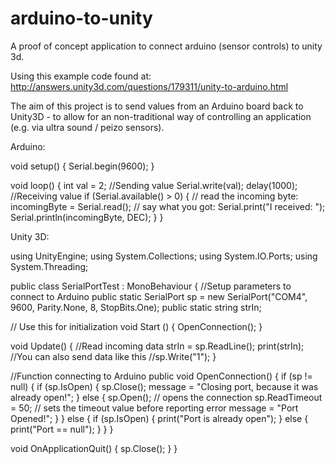 # arduino-to-unity
A proof of concept application to connect arduino (sensor controls) to unity 3d.

Using this example code found at: http://answers.unity3d.com/questions/179311/unity-to-arduino.html

The aim of this project is to send values from an Arduino board back to Unity3D - to allow for an non-traditional way of controlling an application (e.g. via ultra sound / peizo sensors).

Arduino: 

void setup() {
 Serial.begin(9600);
}

void loop() {
  int val = 2;
  //Sending value
  Serial.write(val);
  delay(1000);
  //Receiving value
  if (Serial.available() > 0) {
    // read the incoming byte:
    incomingByte = Serial.read();
    // say what you got:
    Serial.print("I received: ");
    Serial.println(incomingByte, DEC);
  }
}

Unity 3D:

using UnityEngine;
 using System.Collections;
 using System.IO.Ports;
 using System.Threading;
 
public class SerialPortTest : MonoBehaviour {
   //Setup parameters to connect to Arduino
   public static SerialPort sp = new SerialPort("COM4", 9600, Parity.None, 8, StopBits.One);
   public static string strIn;        

   // Use this for initialization
   void Start () 
   {
   OpenConnection();
   }

   void Update()
   {
           //Read incoming data
       strIn = sp.ReadLine();
   print(strIn);
    //You can also send data like this
    //sp.Write("1");
   }

   //Function connecting to Arduino
   public void OpenConnection() {
     if (sp != null) {
       if (sp.IsOpen) 
       {
           sp.Close();
           message = "Closing port, because it was already open!";
       }
       else 
       {
           sp.Open();  // opens the connection
           sp.ReadTimeout = 50;  // sets the timeout value before reporting error
           message = "Port Opened!";
       }
       }
       else 
       {
           if (sp.IsOpen)
           {
               print("Port is already open");
           }
           else 
           {
               print("Port == null");
           }
       }
   }

   void OnApplicationQuit() 
   {
       sp.Close();
   }
 }

